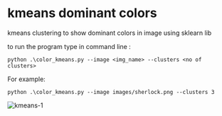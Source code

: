 # kmeans dominant colors
kmeans clustering to show dominant colors in image using sklearn lib

to run the program type in command line :
```
python .\color_kmeans.py --image <img_name> --clusters <no of clusters>
```
For example:
```
python .\color_kmeans.py --image images/sherlock.png --clusters 3
```



![kmeans-1](https://user-images.githubusercontent.com/25743889/46243569-714ad900-c3f3-11e8-960f-aae421099b29.png)
